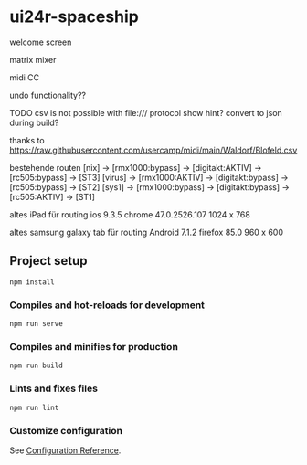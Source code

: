 # ui24r-spaceship

welcome screen

matrix mixer

midi CC

undo functionality??


TODO
  csv is not possible with file:/// protocol
    show hint?
    convert to json during build?


thanks to
https://raw.githubusercontent.com/usercamp/midi/main/Waldorf/Blofeld.csv


bestehende routen
[nix]   -> [rmx1000:bypass] -> [digitakt:AKTIV]  -> [rc505:bypass]    ->  [ST3]
[virus] -> [rmx1000:AKTIV]  -> [digitakt:bypass] -> [rc505:bypass]    ->  [ST2]
[sys1]  -> [rmx1000:bypass] -> [digitakt:bypass] -> [rc505:AKTIV]     ->  [ST1]


altes iPad für routing
  ios  9.3.5
  chrome 47.0.2526.107
  1024 x 768

altes samsung galaxy tab für routing
  Android 7.1.2
  firefox 85.0
  960 x 600





## Project setup
```
npm install
```

### Compiles and hot-reloads for development
```
npm run serve
```

### Compiles and minifies for production
```
npm run build
```

### Lints and fixes files
```
npm run lint
```

### Customize configuration
See [Configuration Reference](https://cli.vuejs.org/config/).
